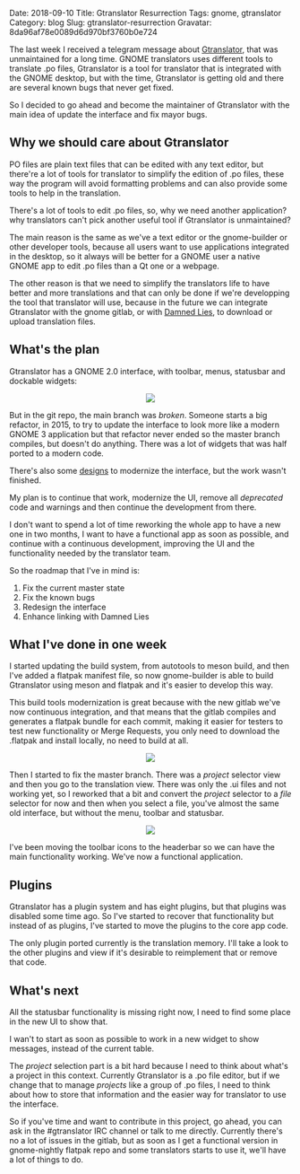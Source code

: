 Date: 2018-09-10
Title: Gtranslator Resurrection
Tags: gnome, gtranslator
Category: blog
Slug: gtranslator-resurrection
Gravatar: 8da96af78e0089d6d970bf3760b0e724

The last week I received a telegram message about [Gtranslator][1], that was
unmaintained for a long time. GNOME translators uses different tools to
translate .po files, Gtranslator is a tool for translator that is integrated
with the GNOME desktop, but with the time, Gtranslator is getting old and there
are several known bugs that never get fixed.

So I decided to go ahead and become the maintainer of Gtranslator with the main
idea of update the interface and fix mayor bugs.

## Why we should care about Gtranslator

PO files are plain text files that can be edited with any text editor, but
there're a lot of tools for translator to simplify the edition of .po files,
these way the program will avoid formatting problems and can also provide some
tools to help in the translation.

There's a lot of tools to edit .po files, so, why we need another application?
why translators can't pick another useful tool if Gtranslator is unmaintained?

The main reason is the same as we've a text editor or the gnome-builder or other
developer tools, because all users want to use applications integrated in the
desktop, so it always will be better for a GNOME user a native GNOME app to edit
.po files than a Qt one or a webpage.

The other reason is that we need to simplify the translators life to have better
and more translations and that can only be done if we're developping the tool
that translator will use, because in the future we can integrate Gtranslator
with the gnome gitlab, or with [Damned Lies][2], to download or upload
translation files.

## What's the plan

Gtranslator has a GNOME 2.0 interface, with toolbar, menus, statusbar and
dockable widgets:

<p style="text-align: center" class="img">
    <a href="/pictures/gtranslator1.png">
        <img src="/pictures/gtranslator1.png" />
    </a>
</p>

But in the git repo, the main branch was *broken*. Someone starts a big
refactor, in 2015, to try to update the interface to look more like a modern
GNOME 3 application but that refactor never ended so the master branch compiles,
but doesn't do anything. There was a lot of widgets that was half ported to a
modern code.

There's also some [designs][3] to modernize the interface, but the work wasn't
finished.

My plan is to continue that work, modernize the UI, remove all *deprecated* code
and warnings and then continue the development from there.

I don't want to spend a lot of time reworking the whole app to have a new one in
two months, I want to have a functional app as soon as possible, and continue
with a continuous development, improving the UI and the functionality needed by
the translator team.

So the roadmap that I've in mind is:

  1. Fix the current master state
  1. Fix the known bugs
  1. Redesign the interface
  1. Enhance linking with Damned Lies

## What I've done in one week

I started updating the build system, from autotools to meson build, and then
I've added a flatpak manifest file, so now gnome-builder is able to build
Gtranslator using meson and flatpak and it's easier to develop this way.

This build tools modernization is great because with the new gitlab we've now
continuous integration, and that means that the gitlab compiles and generates a
flatpak bundle for each commit, making it easier for testers to test new
functionality or Merge Requests, you only need to download the .flatpak and
install locally, no need to build at all.

<p style="text-align: center" class="img">
    <a href="/pictures/gtranslator-gitlab.png">
        <img src="/pictures/gtranslator-gitlab.png" />
    </a>
</p>

Then I started to fix the master branch. There was a *project* selector view and
then you go to the translation view. There was only the .ui files and not
working yet, so I reworked that a bit and convert the *project* selector to a
*file* selector for now and then when you select a file, you've almost the same
old interface, but without the menu, toolbar and statusbar.

<p style="text-align: center" class="img">
    <a href="/pictures/gtranslator2.png">
        <img src="/pictures/gtranslator2.png" />
    </a>
</p>

I've been moving the toolbar icons to the headerbar so we can have the main
functionality working. We've now a functional application.

## Plugins

Gtranslator has a plugin system and has eight plugins, but that plugins was
disabled some time ago. So I've started to recover that functionality but
instead of as plugins, I've started to move the plugins to the core app code.

The only plugin ported currently is the translation memory. I'll take a look to
the other plugins and view if it's desirable to reimplement that or remove that
code.

## What's next

All the statusbar functionality is missing right now, I need to find some place
in the new UI to show that.

I wan't to start as soon as possible to work in a new widget to show messages,
instead of the current table.

The *project* selection part is a bit hard because I need to think about what's
a project in this context. Currently Gtranslator is a .po file editor, but if we
change that to manage *projects* like a group of .po files, I need to think
about how to store that information and the easier way for translator to use the
interface.

So if you've time and want to contribute in this project, go ahead, you can ask
in the #gtranslator IRC channel or talk to me directly. Currently there's no
a lot of issues in the gitlab, but as soon as I get a functional version in
gnome-nightly flatpak repo and some translators starts to use it, we'll have a
lot of things to do.

[1]: https://wiki.gnome.org/Apps/Gtranslator
[2]: https://l10n.gnome.org/
[3]: https://wiki.gnome.org/Design/Apps/Translator
